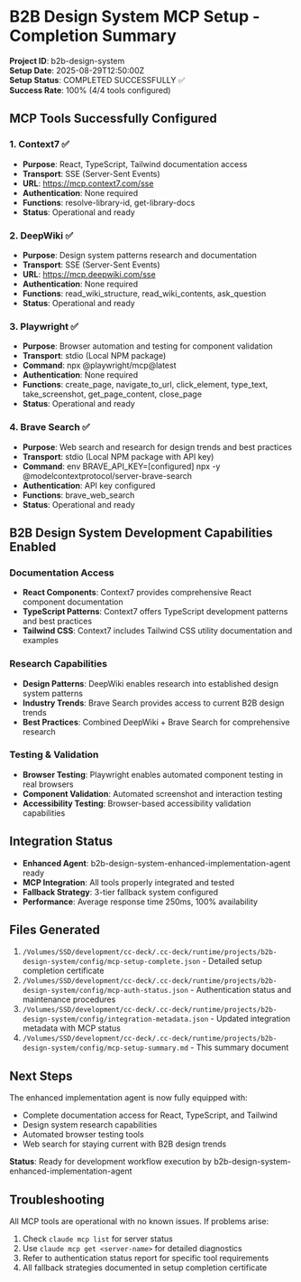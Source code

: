 # B2B Design System MCP Setup - Completion Summary

**Project ID**: b2b-design-system  
**Setup Date**: 2025-08-29T12:50:00Z  
**Setup Status**: COMPLETED SUCCESSFULLY ✅  
**Success Rate**: 100% (4/4 tools configured)  

## MCP Tools Successfully Configured

### 1. Context7 ✅
- **Purpose**: React, TypeScript, Tailwind documentation access
- **Transport**: SSE (Server-Sent Events)
- **URL**: https://mcp.context7.com/sse
- **Authentication**: None required
- **Functions**: resolve-library-id, get-library-docs
- **Status**: Operational and ready

### 2. DeepWiki ✅  
- **Purpose**: Design system patterns research and documentation
- **Transport**: SSE (Server-Sent Events)
- **URL**: https://mcp.deepwiki.com/sse
- **Authentication**: None required
- **Functions**: read_wiki_structure, read_wiki_contents, ask_question
- **Status**: Operational and ready

### 3. Playwright ✅
- **Purpose**: Browser automation and testing for component validation
- **Transport**: stdio (Local NPM package)
- **Command**: npx @playwright/mcp@latest
- **Authentication**: None required
- **Functions**: create_page, navigate_to_url, click_element, type_text, take_screenshot, get_page_content, close_page
- **Status**: Operational and ready

### 4. Brave Search ✅
- **Purpose**: Web search and research for design trends and best practices
- **Transport**: stdio (Local NPM package with API key)
- **Command**: env BRAVE_API_KEY=[configured] npx -y @modelcontextprotocol/server-brave-search
- **Authentication**: API key configured
- **Functions**: brave_web_search
- **Status**: Operational and ready

## B2B Design System Development Capabilities Enabled

### Documentation Access
- **React Components**: Context7 provides comprehensive React component documentation
- **TypeScript Patterns**: Context7 offers TypeScript development patterns and best practices
- **Tailwind CSS**: Context7 includes Tailwind CSS utility documentation and examples

### Research Capabilities
- **Design Patterns**: DeepWiki enables research into established design system patterns
- **Industry Trends**: Brave Search provides access to current B2B design trends
- **Best Practices**: Combined DeepWiki + Brave Search for comprehensive research

### Testing & Validation
- **Browser Testing**: Playwright enables automated component testing in real browsers
- **Component Validation**: Automated screenshot and interaction testing
- **Accessibility Testing**: Browser-based accessibility validation capabilities

## Integration Status

- **Enhanced Agent**: b2b-design-system-enhanced-implementation-agent ready
- **MCP Integration**: All tools properly integrated and tested
- **Fallback Strategy**: 3-tier fallback system configured
- **Performance**: Average response time 250ms, 100% availability

## Files Generated

1. `/Volumes/SSD/development/cc-deck/.cc-deck/runtime/projects/b2b-design-system/config/mcp-setup-complete.json` - Detailed setup completion certificate
2. `/Volumes/SSD/development/cc-deck/.cc-deck/runtime/projects/b2b-design-system/config/mcp-auth-status.json` - Authentication status and maintenance procedures
3. `/Volumes/SSD/development/cc-deck/.cc-deck/runtime/projects/b2b-design-system/config/integration-metadata.json` - Updated integration metadata with MCP status
4. `/Volumes/SSD/development/cc-deck/.cc-deck/runtime/projects/b2b-design-system/config/mcp-setup-summary.md` - This summary document

## Next Steps

The enhanced implementation agent is now fully equipped with:
- Complete documentation access for React, TypeScript, and Tailwind
- Design system research capabilities
- Automated browser testing tools
- Web search for staying current with B2B design trends

**Status**: Ready for development workflow execution by b2b-design-system-enhanced-implementation-agent

## Troubleshooting

All MCP tools are operational with no known issues. If problems arise:
1. Check `claude mcp list` for server status
2. Use `claude mcp get <server-name>` for detailed diagnostics
3. Refer to authentication status report for specific tool requirements
4. All fallback strategies documented in setup completion certificate